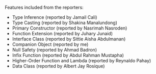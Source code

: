 Features included from the reporters:
- Type Inference (reported by Jamail Cali)
- Type Casting (reported by Shakina Manalundong)
- Primary Constructor (reported by Nasrimah Nasroden)
- Function Extension (reported by Juhary Junaid)
- Interface Class (reported by Sittie Aisha Abdulmanan)
- Companion Object (reported by me)
- Null Safety (reported by Ahmad Badron)
- Infix Function (reported by Abdul Rahman Mustapha)
- Higher-Order Function and Lambda (reported by Reynaldo Pahay)
- Data Class (reported by Albert Jay Rosique)
